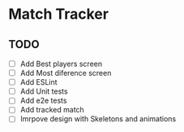 # Match Tracker

## TODO

- [ ] Add Best players screen
- [ ] Add Most diference screen
- [ ] Add ESLint
- [ ] Add Unit tests
- [ ] Add e2e tests
- [ ] Add tracked match
- [ ] Imrpove design with Skeletons and animations
